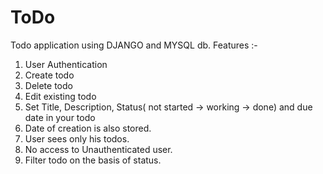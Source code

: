 # ToDo
Todo application using DJANGO and MYSQL db.
 Features :-
 1) User Authentication
 2) Create todo
 3) Delete todo
 4) Edit existing todo
 5) Set Title, Description, Status( not started -> working -> done) and due date in your todo
 6) Date of creation is also stored.
 7) User sees only his todos.
 8) No access to Unauthenticated user.
 9) Filter todo on the basis of status.
